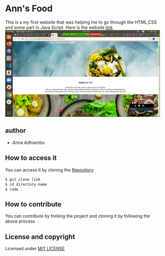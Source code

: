 # Ann's Food 
This is a my first website that was helping me to go through the HTML,CSS and some part in Java Script.
Here is the website [link](https://annaadhiambo.github.io/Ann-s-Food-Store/)
![Screenshot](Screenshot.png)
## author
* Anna Adhiambo
## How to access it 
You can access it by cloning the [Repository](https://github.com/annaadhiambo/Ann-s-Food-Store.git)
```
$ git clone link 
$ cd directory-name
$ code .
```
## How to contribute
You can contribute by forking the project and cloning it by following the above process
 ## License and copyright
 Licensed under [MIT LICENSE](LICENSE)